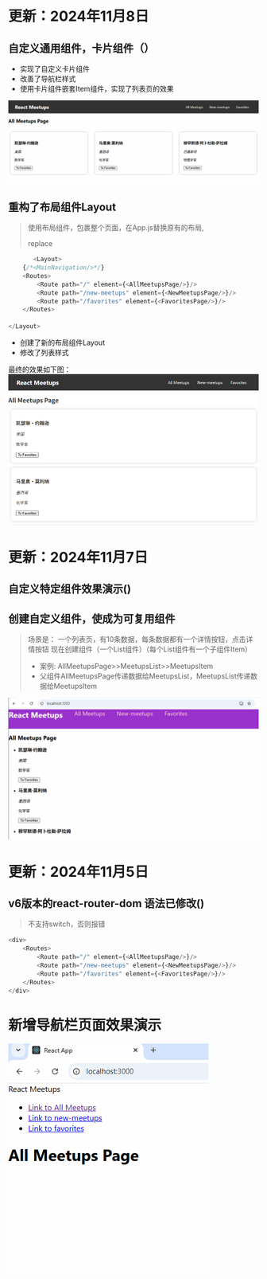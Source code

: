 
# 更新：2024年11月8日
##  自定义通用组件，卡片组件（）

- 实现了自定义卡片组件
- 改善了导航栏样式
- 使用卡片组件嵌套Item组件，实现了列表页的效果

![react-card-component.gif](document%2Freact-card-component.gif)

## 重构了布局组件Layout

> 使用布局组件，包裹整个页面，在App.js替换原有的布局,<div> replace <Layout>

```js
       <Layout>
    {/*<MainNavigation/>*/}
    <Routes>
        <Route path="/" element={<AllMeetupsPage/>}/>
        <Route path="/new-meetups" element={<NewMeetupsPage/>}/>
        <Route path="/favorites" element={<FavoritesPage/>}/>
    </Routes>

</Layout>
```
- 创建了新的布局组件Layout
- 修改了列表样式

最终的效果如下图：
![react-layout.png](document%2Freact-layout.png)


# 更新：2024年11月7日
##  自定义特定组件效果演示()

## 创建自定义组件，使成为可复用组件

> 场景是：
>  一个列表页，有10条数据，每条数据都有一个详情按钮，点击详情按钮
> 现在创建组件（一个List组件）（每个List组件有一个子组件Item）
> - 案例: AllMeetupsPage>>MeetupsList>>MeetupsItem
> - 父组件AllMeetupsPage传递数据给MeetupsList，MeetupsList传递数据给MeetupsItem


![react-customer-component.gif](document%2Freact-customer-component.gif)

# 更新：2024年11月5日
##  v6版本的react-router-dom 语法已修改()
> 不支持switch，否则报错

```javascript
<div>
    <Routes>
        <Route path="/" element={<AllMeetupsPage/>}/>
        <Route path="/new-meetups" element={<NewMeetupsPage/>}/>
        <Route path="/favorites" element={<FavoritesPage/>}/>
    </Routes>
</div>
```

# 新增导航栏页面效果演示

![react-link-navigation.gif](document%2Freact-link-navigation.gif)
